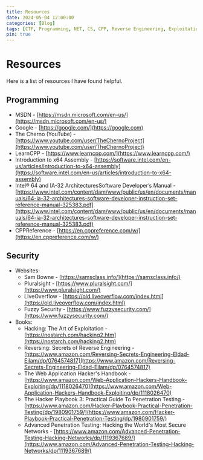 ```yaml
---
title: Resources
date: 2024-05-04 12:00:00
categories: [Blog]
tags: [CTF, Programming, NET, CS, CPP, Reverse Engineering, Exploitation]
pin: true
---
```

# Resources
Here is a list of resources I have found helpful.

## Programming
  * MSDN - [https://msdn.microsoft.com/en-us/](https://msdn.microsoft.com/en-us/)
  * Google - [https://google.com/](https://google.com)
  * The Cherno (YouTube) - [https://www.youtube.com/user/TheChernoProject](https://www.youtube.com/user/TheChernoProject)
  * LearnCPP - [https://www.learncpp.com/](https://www.learncpp.com/)
  * Introduction to x64 Assembly - [https://software.intel.com/en-us/articles/introduction-to-x64-assembly](https://software.intel.com/en-us/articles/introduction-to-x64-assembly)
  * Intel® 64 and IA-32 ArchitecturesSoftware Developer’s Manual - [https://www.intel.com/content/dam/www/public/us/en/documents/manuals/64-ia-32-architectures-software-developer-instruction-set-reference-manual-325383.pdf](https://www.intel.com/content/dam/www/public/us/en/documents/manuals/64-ia-32-architectures-software-developer-instruction-set-reference-manual-325383.pdf)
  * CPPReference - [https://en.cppreference.com/w/](https://en.cppreference.com/w/)

## Security
  * Websites:
    * Sam Bowne - [https://samsclass.info/](https://samsclass.info/)
    * Pluralsight - [https://www.pluralsight.com/](https://www.pluralsight.com/)
    * LiveOverflow - [https://old.liveoverflow.com/index.html](https://old.liveoverflow.com/index.html)
    * Fuzzy Security - [https://www.fuzzysecurity.com/](https://www.fuzzysecurity.com/)
  * Books:
    * Hacking: The Art of Exploitation - [https://nostarch.com/hacking2.htm](https://nostarch.com/hacking2.htm)
    * Reversing: Secrets of Reverse Engineering - [https://www.amazon.com/Reversing-Secrets-Engineering-Eldad-Eilam/dp/0764574817](https://www.amazon.com/Reversing-Secrets-Engineering-Eldad-Eilam/dp/0764574817)
    * The Web Application Hacker's Handbook - [https://www.amazon.com/Web-Application-Hackers-Handbook-Exploiting/dp/1118026470](https://www.amazon.com/Web-Application-Hackers-Handbook-Exploiting/dp/1118026470)
    * The Hacker Playbook 3: Practical Guide To Penetration Testing - [https://www.amazon.com/Hacker-Playbook-Practical-Penetration-Testing/dp/1980901759/](https://www.amazon.com/Hacker-Playbook-Practical-Penetration-Testing/dp/1980901759/)
    * Advanced Penetration Testing: Hacking the World's Most Secure Networks - [https://www.amazon.com/Advanced-Penetration-Testing-Hacking-Networks/dp/1119367689/](https://www.amazon.com/Advanced-Penetration-Testing-Hacking-Networks/dp/1119367689/)